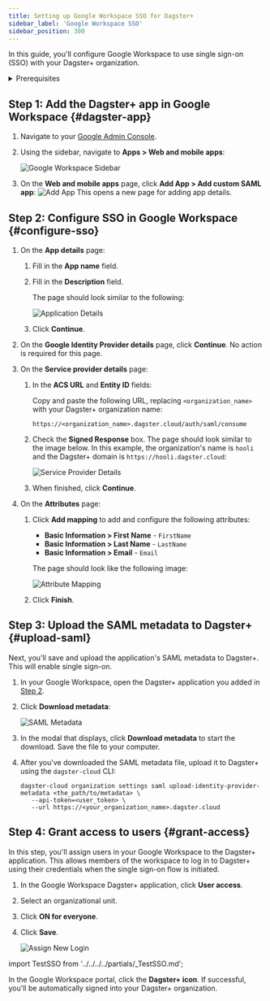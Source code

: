 ```yaml
---
title: Setting up Google Workspace SSO for Dagster+
sidebar_label: 'Google Workspace SSO'
sidebar_position: 300
---
```


In this guide, you'll configure Google Workspace to use single sign-on (SSO) with your Dagster+ organization.

<details>
  <summary>Prerequisites</summary>

To complete the steps in this guide, you'll need:

- **The following in Google**:
  - An existing Google account
  - [Workspace Admin permissions](https://support.google.com/a/answer/6365252?hl=en&ref_topic=4388346)
- **To install the [`dagster-cloud` CLI](/dagster-plus/deployment/management/dagster-cloud-cli/installing-and-configuring)**
- **The following in Dagster+:**
  - A Pro plan
  - [Access to a user token](/dagster-plus/deployment/management/tokens/user-tokens)
  - [Organization Admin permissions](/dagster-plus/features/authentication-and-access-control/rbac/user-roles-permissions) in your organization

</details>

## Step 1: Add the Dagster+ app in Google Workspace \{#dagster-app}

1. Navigate to your [Google Admin Console](https://admin.google.com).
2. Using the sidebar, navigate to **Apps > Web and mobile apps**:

   ![Google Workspace Sidebar](/images/dagster-plus/authentication-and-access-control/google-workspace/sidebar.png)

3. On the **Web and mobile apps** page, click **Add App > Add custom SAML app**:
   ![Add App](/images/dagster-plus/authentication-and-access-control/google-workspace/add-app.png)
   This opens a new page for adding app details.

## Step 2: Configure SSO in Google Workspace \{#configure-sso}

1. On the **App details** page:
    1. Fill in the **App name** field.
    2. Fill in the **Description** field.

       The page should look similar to the following:

       ![Application Details](/images/dagster-plus/authentication-and-access-control/google-workspace/application-details.png)

    3. Click **Continue**.

2. On the **Google Identity Provider details** page, click **Continue**. No action is required for this page.
3. On the **Service provider details** page:
    1.  In the **ACS URL** and **Entity ID** fields:

        Copy and paste the following URL, replacing `<organization_name>` with your Dagster+ organization name:

        ```
        https://<organization_name>.dagster.cloud/auth/saml/consume
        ```

    2.  Check the **Signed Response** box. The page should look similar to the image below. In this example, the organization's name is `hooli` and the Dagster+ domain is `https://hooli.dagster.cloud`:

        ![Service Provider Details](/images/dagster-plus/authentication-and-access-control/google-workspace/service-provider-details.png)

    3.  When finished, click **Continue**.
4.  On the **Attributes** page:
    1. Click **Add mapping** to add and configure the following attributes:

       - **Basic Information > First Name** - `FirstName`
       - **Basic Information > Last Name** - `LastName`
       - **Basic Information > Email** - `Email`

       The page should look like the following image:

       ![Attribute Mapping](/images/dagster-plus/authentication-and-access-control/google-workspace/attribute-mapping.png)

    2. Click **Finish**.

## Step 3: Upload the SAML metadata to Dagster+ \{#upload-saml}

Next, you'll save and upload the application's SAML metadata to Dagster+. This will enable single sign-on.

1. In your Google Workspace, open the Dagster+ application you added in [Step 2](#configure-sso).
2. Click **Download metadata**:

   ![SAML Metadata](/images/dagster-plus/authentication-and-access-control/google-workspace/saml-metadata.png)

3. In the modal that displays, click **Download metadata** to start the download. Save the file to your computer.
4. After you've downloaded the SAML metadata file, upload it to Dagster+ using the `dagster-cloud` CLI:

   ```shell
   dagster-cloud organization settings saml upload-identity-provider-metadata <the_path/to/metadata> \
      --api-token=<user_token> \
      --url https://<your_organization_name>.dagster.cloud
   ```

## Step 4: Grant access to users \{#grant-access}

In this step, you'll assign users in your Google Workspace to the Dagster+ application. This allows members of the workspace to log in to Dagster+ using their credentials when the single sign-on flow is initiated.

1. In the Google Workspace Dagster+ application, click **User access**.
2. Select an organizational unit.
3. Click **ON for everyone**.
4. Click **Save**.

   ![Assign New Login](/images/dagster-plus/authentication-and-access-control/google-workspace/new-login.png)

import TestSSO from '../../../../partials/\_TestSSO.md';

<TestSSO />

In the Google Workspace portal, click the **Dagster+ icon**. If successful, you'll be automatically signed into your Dagster+ organization.
